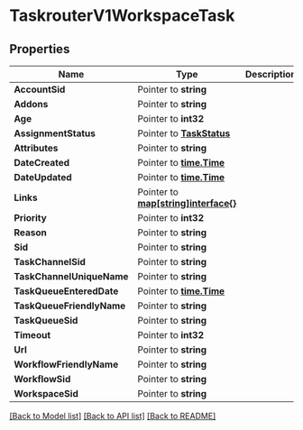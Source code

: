 # TaskrouterV1WorkspaceTask

## Properties

Name | Type | Description | Notes
------------ | ------------- | ------------- | -------------
**AccountSid** | Pointer to **string** |  | [optional] 
**Addons** | Pointer to **string** |  | [optional] 
**Age** | Pointer to **int32** |  | [optional] 
**AssignmentStatus** | Pointer to [**TaskStatus**](task_status.md) |  | [optional] 
**Attributes** | Pointer to **string** |  | [optional] 
**DateCreated** | Pointer to [**time.Time**](time.Time.md) |  | [optional] 
**DateUpdated** | Pointer to [**time.Time**](time.Time.md) |  | [optional] 
**Links** | Pointer to [**map[string]interface{}**](.md) |  | [optional] 
**Priority** | Pointer to **int32** |  | [optional] 
**Reason** | Pointer to **string** |  | [optional] 
**Sid** | Pointer to **string** |  | [optional] 
**TaskChannelSid** | Pointer to **string** |  | [optional] 
**TaskChannelUniqueName** | Pointer to **string** |  | [optional] 
**TaskQueueEnteredDate** | Pointer to [**time.Time**](time.Time.md) |  | [optional] 
**TaskQueueFriendlyName** | Pointer to **string** |  | [optional] 
**TaskQueueSid** | Pointer to **string** |  | [optional] 
**Timeout** | Pointer to **int32** |  | [optional] 
**Url** | Pointer to **string** |  | [optional] 
**WorkflowFriendlyName** | Pointer to **string** |  | [optional] 
**WorkflowSid** | Pointer to **string** |  | [optional] 
**WorkspaceSid** | Pointer to **string** |  | [optional] 

[[Back to Model list]](../README.md#documentation-for-models) [[Back to API list]](../README.md#documentation-for-api-endpoints) [[Back to README]](../README.md)



